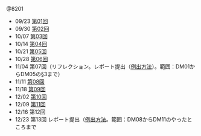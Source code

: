 @8201

- 09/23 [第01回](DM01.html)
- 09/30 [第02回](DM02.html)
- 10/07 [第03回](DM03.html)
- 10/14 [第04回](DM04.html)
- 10/21 [第05回](DM05.html)
- 10/28 [第06回](DM06.html)
- 11/04 第07回（リフレクション。レポート提出（[例出方法](report.html)）。範囲：DM01からDM05の§3まで）
- 11/11 [第08回](DM08.html)
- 11/18 [第09回](DM09.html)
- 12/02 [第10回](DM10.html)
- 12/09 [第11回](DM11.html)
- 12/16 第12回
- 12/23 第13回 レポート提出（[例出方法](report.html)。範囲：DM08からDM11のやったところまで
